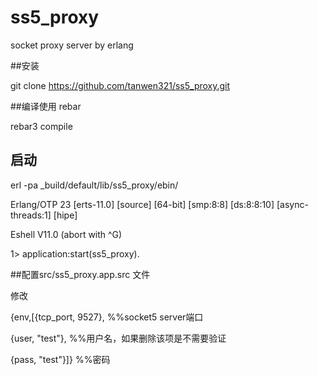 # ss5_proxy
socket proxy server by erlang


##安装

git clone https://github.com/tanwen321/ss5_proxy.git

##编译使用 rebar

rebar3 compile


## 启动

erl -pa _build/default/lib/ss5_proxy/ebin/

Erlang/OTP 23 [erts-11.0] [source] [64-bit] [smp:8:8] [ds:8:8:10] [async-threads:1] [hipe]

Eshell V11.0  (abort with ^G)

1> application:start(ss5_proxy).


##配置src/ss5_proxy.app.src 文件

修改

  {env,[{tcp_port, 9527},       %%socket5 server端口
  
  {user, "test"},               %%用户名，如果删除该项是不需要验证
  
  {pass, "test"}]}              %%密码
 
 
